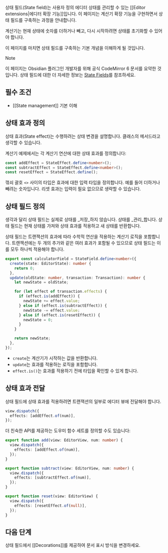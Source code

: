 상태 필드(State field)는 사용자 정의 에디터 상태를 관리할 수 있는 [[Editor extensions|에디터 확장 기능]]입니다. 이 페이지는 계산기 확장 기능을 구현하면서 상태 필드를 구축하는 과정을 안내합니다.

계산기는 현재 상태에 숫자를 더하거나 빼고, 다시 시작하려면 상태를 초기화할 수 있어야 합니다.

이 페이지를 마치면 상태 필드를 구축하는 기본 개념을 이해하게 될 것입니다.

> [!note]
> 이 페이지는 Obsidian 플러그인 개발자를 위해 공식 CodeMirror 6 문서를 요약한 것입니다. 상태 필드에 대한 더 자세한 정보는 [State Fields](https://codemirror.net/docs/guide/#state-fields)를 참조하세요.

## 필수 조건
- [[State management]] 기본 이해

## 상태 효과 정의
상태 효과(State effect)는 수행하려는 상태 변경을 설명합니다. 클래스의 메서드라고 생각할 수 있습니다.

계산기 예제에서는 각 계산기 연산에 대한 상태 효과를 정의합니다:

```ts
const addEffect = StateEffect.define<number>();
const subtractEffect = StateEffect.define<number>();
const resetEffect = StateEffect.define();
```

꺾쇠 괄호 `<>` 사이의 타입은 효과에 대한 입력 타입을 정의합니다. 예를 들어 더하거나 빼려는 숫자입니다. 리셋 효과는 입력이 필요 없으므로 생략할 수 있습니다.

## 상태 필드 정의
생각과 달리 상태 필드는 실제로 상태를 _저장_하지 않습니다. 상태를 _관리_합니다. 상태 필드는 현재 상태를 가져와 상태 효과를 적용하고 새 상태를 반환합니다.

상태 필드는 트랜잭션의 효과에 따라 수학적 연산을 적용하는 계산기 로직을 포함합니다. 트랜잭션에는 두 개의 추가와 같은 여러 효과가 포함될 수 있으므로 상태 필드는 이를 모두 하나씩 적용해야 합니다.

```ts
export const calculatorField = StateField.define<number>({
  create(state: EditorState): number {
    return 0;
  },
  update(oldState: number, transaction: Transaction): number {
    let newState = oldState;

    for (let effect of transaction.effects) {
      if (effect.is(addEffect)) {
        newState += effect.value;
      } else if (effect.is(subtractEffect)) {
        newState -= effect.value;
      } else if (effect.is(resetEffect)) {
        newState = 0;
      }
    }

    return newState;
  },
});
```

- `create`는 계산기가 시작하는 값을 반환합니다.
- `update`는 효과를 적용하는 로직을 포함합니다.
- `effect.is()`는 효과를 적용하기 전에 타입을 확인할 수 있게 합니다.

## 상태 효과 전달
상태 필드에 상태 효과를 적용하려면 트랜잭션의 일부로 에디터 뷰에 전달해야 합니다.

```ts
view.dispatch({
  effects: [addEffect.of(num)],
});
```

더 친숙한 API를 제공하는 도우미 함수 세트를 정의할 수도 있습니다:

```ts
export function add(view: EditorView, num: number) {
  view.dispatch({
    effects: [addEffect.of(num)],
  });
}

export function subtract(view: EditorView, num: number) {
  view.dispatch({
    effects: [subtractEffect.of(num)],
  });
}

export function reset(view: EditorView) {
  view.dispatch({
    effects: [resetEffect.of(null)],
  });
}
```

## 다음 단계
상태 필드에서 [[Decorations]]를 제공하여 문서 표시 방식을 변경하세요.
